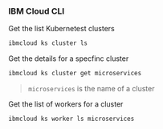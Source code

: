 ### IBM Cloud CLI

Get the list Kubernetest clusters
```bash
ibmcloud ks cluster ls
```

Get the details for a specfinc cluster
```bash
ibmcloud ks cluster get microservices
```
> `microservices` is the name of a cluster

Get the list of workers for a cluster
```bash
ibmcloud ks worker ls microservices
```
